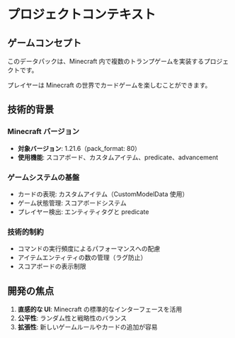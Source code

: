 # プロジェクトコンテキスト

## ゲームコンセプト

このデータパックは、Minecraft 内で複数のトランプゲームを実装するプロジェクトです。

プレイヤーは Minecraft の世界でカードゲームを楽しむことができます。

## 技術的背景

### Minecraft バージョン

- **対象バージョン**: 1.21.6（pack_format: 80）
- **使用機能**: スコアボード、カスタムアイテム、predicate、advancement

### ゲームシステムの基盤

- カードの表現: カスタムアイテム（CustomModelData 使用）
- ゲーム状態管理: スコアボードシステム
- プレイヤー検出: エンティティタグと predicate

### 技術的制約

- コマンドの実行頻度によるパフォーマンスへの配慮
- アイテムエンティティの数の管理（ラグ防止）
- スコアボードの表示制限

## 開発の焦点

1. **直感的な UI**: Minecraft の標準的なインターフェースを活用
2. **公平性**: ランダム性と戦略性のバランス
3. **拡張性**: 新しいゲームルールやカードの追加が容易
